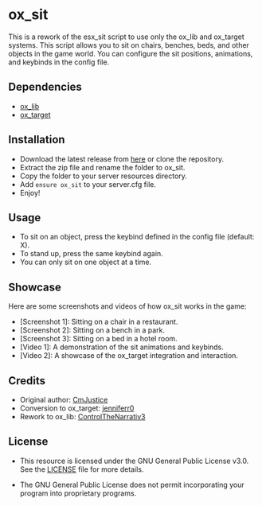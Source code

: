 
# ox_sit

This is a rework of the esx_sit script to use only the ox_lib and ox_target systems. This script allows you to sit on chairs, benches, beds, and other objects in the game world. You can configure the sit positions, animations, and keybinds in the config file.

## Dependencies

- [ox_lib](https://github.com/overextended/ox_lib/releases/latest)
- [ox_target](https://github.com/overextended/ox_target/releases/latest)

## Installation

- Download the latest release from [here](https://github.com/overextended/ox_lib) or clone the repository.
- Extract the zip file and rename the folder to ox_sit.
- Copy the folder to your server resources directory.
- Add `ensure ox_sit` to your server.cfg file.
- Enjoy!

## Usage

- To sit on an object, press the keybind defined in the config file (default: X).
- To stand up, press the same keybind again.
- You can only sit on one object at a time.

## Showcase

Here are some screenshots and videos of how ox_sit works in the game:

- [Screenshot 1]: Sitting on a chair in a restaurant.
- [Screenshot 2]: Sitting on a bench in a park.
- [Screenshot 3]: Sitting on a bed in a hotel room.
- [Video 1]: A demonstration of the sit animations and keybinds.
- [Video 2]: A showcase of the ox_target integration and interaction.


## Credits

- Original author: [CmJustice](https://github.com/CmJustice)
- Conversion to ox_target: [jenniferr0](https://github.com/jenniferr0/esx-sit)
- Rework to ox_lib: [ControlTheNarrativ3](https://github.com/ControlTheNarrativ3/ox_sit)

## License

- This resource is licensed under the GNU General Public License v3.0. See the [LICENSE](https://www.gnu.org/licenses/) file for more details.

- The GNU General Public License does not permit incorporating your program
into proprietary programs.